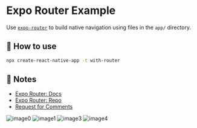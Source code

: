 # Expo Router Example

Use [`expo-router`](https://expo.github.io/router) to build native navigation using files in the `app/` directory.

## 🚀 How to use

```sh
npx create-react-native-app -t with-router
```

## 📝 Notes

- [Expo Router: Docs](https://expo.github.io/router)
- [Expo Router: Repo](https://github.com/expo/router)
- [Request for Comments](https://github.com/expo/router/discussions/1)

![image0](https://user-images.githubusercontent.com/111261357/230659097-ab8c86d9-7b9d-4f94-8c4f-1852bb8ebded.png)
![image1](https://user-images.githubusercontent.com/111261357/230659180-d1350986-7931-4233-8df1-30cf274ee3ef.png)
![image3](https://user-images.githubusercontent.com/111261357/230659225-eb4bdf21-f1d8-40a0-97fe-5cebbe959296.png)
![image4](https://user-images.githubusercontent.com/111261357/230659248-bc785efa-45b9-48f7-8788-d37fc2a5f5f0.png)
